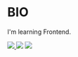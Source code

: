 <h1>BIO</h1>
<p>I'm learning Frontend.</p>

<div>
    <a href="https://twitter.com/wycha_">
        <img src="https://img.shields.io/twitter/follow/wycha_?color=blue&label=Twitter&logo=wycha_&style=for-the-badge">
    </a>
    <img src="https://img.shields.io/static/v1?label=Discord&message=wycha%239268&color=blue&style=for-the-badge">
    <img src="https://komarev.com/ghpvc/?username=wycha&color=cyan">
</div>



